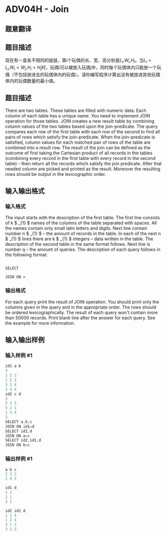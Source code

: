 # ADV04H - Join

## 题意翻译

## 题目描述

现在有一盒各不相同的娃娃，第$i$个玩偶的长、宽、高分别是$L_i$,$W_i$,$H_i$。当$L_i<L_j$,$W_i<W_j$,$H_i<H_j$时，玩偶i可以被放入玩偶j中，同时每个玩偶体内只能放一个玩偶（不包括放进去的玩偶体内的玩偶）。请你编写程序计算出没有被放进其他玩偶体内的玩偶数量的最小值。

## 题目描述

There are two tables. These tables are filled with numeric data. Each column of each table has a unique name. You need to implement JOIN operation for those tables. JOIN creates a new result table by combining column values of the two tables based upon the join-predicate. The query compares each row of the first table with each row of the second to find all pairs of rows which satisfy the join-predicate. When the join-predicate is satisfied, column values for each matched pair of rows of the table are combined into a result row. The result of the join can be defined as the outcome of first taking the Cartesian product of all records in the tables (combining every record in the first table with every record in the second table) - then return all the records which satisfy the join predicate. After that needed column are picked and printed as the result. Moreover the resulting rows should be output in the lexicographic order.

## 输入输出格式

### 输入格式

The input starts with the description of the first table. The first line consists of k $ _{1} $ names of the columns of the table separated with spaces. All the names contain only small latin letters and digits. Next line contain number n $ _{1} $ – the amount of records in the table. In each of the next n $ _{1} $ lines there are k $ _{1} $ integers – data written in the table. The description of the second table in the same format follows. Next line is number q – the amount of queries. The description of each query follows in the following format:

```

SELECT 

JOIN ON =

```

### 输出格式

For each query print the result of JOIN operation. You should print only the columns given in the query and in the appropriate order. The rows should be ordered lexicographically. The result of each query won't contain more than 50000 records. Print blank line after the answer for each query. See the example for more information.

## 输入输出样例

### 输入样例 #1

```cpp
id1 a b
4
1 2 3
2 2 3
3 2 4
2 4 4
id2 c d
3
3 3 3
5 2 1
1 3 4
3
SELECT a,b,c
JOIN ON id1=d
SELECT id1,d
JOIN ON a=c
SELECT id2,id1,d
JOIN ON b=c
```


### 输出样例 #1

```cpp
a b c
2 3 2
2 4 3

id1 d
1 1
2 1
3 1

id2 id1 d
1 1 4
1 2 4
3 1 3
3 2 3
```


